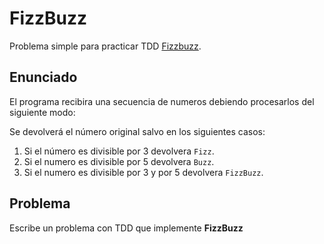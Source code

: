 # FizzBuzz

Problema simple para practicar TDD [Fizzbuzz](https://en.wikipedia.org/wiki/Fizz_buzz).


## Enunciado
El programa recibira una secuencia de numeros debiendo procesarlos del siguiente modo:

Se devolverá el número original salvo en los siguientes casos:

1. Si el número es divisible por 3 devolvera `Fizz`.
2. Si el numero es divisible por 5 devolvera `Buzz`.
3. Si el numero es divisible por 3 y por 5 devolvera `FizzBuzz`.

## Problema

Escribe un problema con TDD que implemente **FizzBuzz**